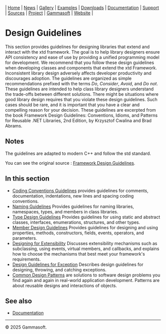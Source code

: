| [Home](home.md) | [News](news.md) | [Gallery](gallery.md) | [Examples](examples.md) | [Downloads](downloads.md) | [Documentation](documentation.md) | [Support](support.md) | [Sources](https://github.com/gammasoft71/xtd) | [Project](https://sourceforge.net/projects/xtdpro/) | [Gammasoft](gammasoft.md) | [Website](https://gammasoft71.github.io/xtd) |

# Design Guidelines

This section provides guidelines for designing libraries that extend and interact with the xtd framework. 
The goal is to help library designers ensure API consistency and ease of use by providing a unified programming model for development.
We recommend that you follow these design guidelines when developing classes and components that extend the xtd Framework. 
Inconsistent library design adversely affects developer productivity and discourages adoption. 
The guidelines are organized as simple recommendations prefixed with the terms *Do*, *Consider*, *Avoid*, and *Do not*.
These guidelines are intended to help class library designers understand the trade-offs between different solutions. 
There might be situations where good library design requires that you violate these design guidelines.
Such cases should be rare, and it is important that you have a clear and compelling reason for your decision.
These guidelines are excerpted from the book Framework Design Guidelines:
Conventions, Idioms, and Patterns for Reusable .NET Libraries, 2nd Edition, by Krzysztof Cwalina and Brad Abrams.

## Notes

The guidelines are adapted to modern C++ and follow the std standard.

You can see the original source : [Framework Design Guidelines](https://docs.microsoft.com/en-us/dotnet/standard/design-guidelines).

## In this section

* [Coding Conventions Guidelines](coding_conventions_guidelines.md) provides guidelines for comments, documentation, indentations, new lines and spacing coding conventions.
* [Naming Guidelines](naming_guidelines.md) Provides guidelines for naming libraries, namespaces, types, and members in class libraries.
* [Type Design Guidelines](type_design_guidelines.md) Provides guidelines for using static and abstract classes, interfaces, enumerations, structures, and other types.
* [Member Design Guidelines](member_design_guidelines.md) Provides guidelines for designing and using properties, methods, constructors, fields, events, operators, and parameters.
* [Designing for Extensibility](designing_for_extensibility.md) Discusses extensibility mechanisms such as subclassing, using events, virtual members, and callbacks, and explains how to choose the mechanisms that best meet your framework's requirements.
* [Design Guidelines for Exception](design_guidelines_for_exception.md) Describes design guidelines for designing, throwing, and catching exceptions.
* [Common Design Patterns](common_design_patterns.md) are solutions to software design problems you find again and again in real-world application development. Patterns are about reusable designs and interactions of objects.

## See also

* [Documentation](documentation.md)

______________________________________________________________________________________________

© 2025 Gammasoft.

